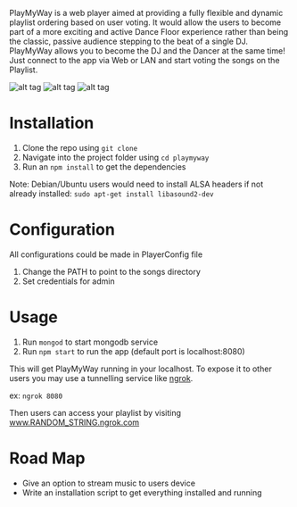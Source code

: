 PlayMyWay is a web player aimed at providing a fully flexible and dynamic
playlist ordering based on user voting. It would allow the users to become
part of a more exciting and active Dance Floor experience rather than being
the classic, passive audience stepping to the beat of a single DJ. PlayMyWay
allows you to become the DJ and the Dancer at the same time! Just connect
to the app via Web or LAN and start voting the songs on the Playlist.

![alt tag](https://raw.githubusercontent.com/malithsen/playmyway/master/screenshots/demo_playlist.png)
![alt tag](https://raw.githubusercontent.com/malithsen/playmyway/master/screenshots/demo_admin.png)
![alt tag](https://raw.githubusercontent.com/malithsen/playmyway/master/screenshots/mobile_demo.jpg)

Installation
============

1. Clone the repo using `git clone`
2. Navigate into the project folder using `cd playmyway`
3. Run an `npm install` to get the dependencies

Note: Debian/Ubuntu users would need to install ALSA headers if not already installed: `sudo apt-get install libasound2-dev`

Configuration
=============

All configurations could be made in PlayerConfig file

1. Change the PATH to point to the songs directory
2. Set credentials for admin

Usage
=====

1. Run `mongod` to start mongodb service
2. Run `npm start` to run the app (default port is localhost:8080)

This will get PlayMyWay running in your localhost. To expose it to other users you may use a tunnelling service like [ngrok](https://ngrok.com/).

ex: `ngrok 8080`

Then users can access your playlist by visiting www.RANDOM_STRING.ngrok.com

Road Map
========

* Give an option to stream music to users device
* Write an installation script to get everything installed and running
